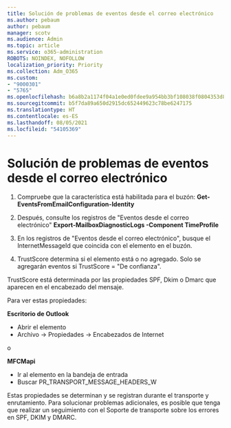 ```yaml
---
title: Solución de problemas de eventos desde el correo electrónico
ms.author: pebaum
author: pebaum
manager: scotv
ms.audience: Admin
ms.topic: article
ms.service: o365-administration
ROBOTS: NOINDEX, NOFOLLOW
localization_priority: Priority
ms.collection: Adm_O365
ms.custom:
- "9000301"
- "5765"
ms.openlocfilehash: b6a8b2a1174f04a1e0ed0fdee9a954bb3bf108038f0804353d84755e490f5f47
ms.sourcegitcommit: b5f7da89a650d2915dc652449623c78be6247175
ms.translationtype: HT
ms.contentlocale: es-ES
ms.lasthandoff: 08/05/2021
ms.locfileid: "54105369"
---
```

# <a name="troubleshooting-events-from-email"></a>Solución de problemas de eventos desde el correo electrónico

1. Compruebe que la característica está habilitada para el buzón: **Get-EventsFromEmailConfiguration-Identity <mailbox>**

2. Después, consulte los registros de "Eventos desde el correo electrónico" **Export-MailboxDiagnosticLogs <mailbox>-Component TimeProfile**

3. En los registros de "Eventos desde el correo electrónico", busque el InternetMessageId que coincida con el elemento en el buzón.  

4. TrustScore determina si el elemento está o no agregado. Solo se agregarán eventos si TrustScore = "De confianza".

TrustScore está determinada por las propiedades SPF, Dkim o Dmarc que aparecen en el encabezado del mensaje.

Para ver estas propiedades:

**Escritorio de Outlook**

- Abrir el elemento
- Archivo -> Propiedades -> Encabezados de Internet

o

**MFCMapi**

- Ir al elemento en la bandeja de entrada
- Buscar PR_TRANSPORT_MESSAGE_HEADERS_W

Estas propiedades se determinan y se registran durante el transporte y enrutamiento. Para solucionar problemas adicionales, es posible que tenga que realizar un seguimiento con el Soporte de transporte sobre los errores en SPF, DKIM y DMARC.
